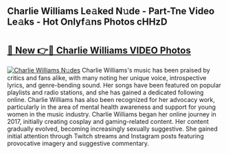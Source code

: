 ## Charlie Williams Le𝚊ked N𝚞de - Part-Tne Video Le𝚊ks - Hot Onlyf𝚊ns Photos cHHzD

# <h2><a href="http://ac2438.deff.icu/?id=Charlie+Williams">🔗 New 👉🔴 Charlie Williams VIDEO Photos</a></h2>

[![Charlie Williams N𝚞des](https://i.imgur.com/rIISA9y.gif)](http://ac2438.deff.icu/?id=Charlie+Williams)
Charlie Williams's music has been praised by critics and fans alike, with many noting her unique voice, introspective lyrics, and genre-bending sound. Her songs have been featured on popular playlists and radio stations, and she has gained a dedicated following online. Charlie Williams has also been recognized for her advocacy work, particularly in the area of mental health awareness and support for young women in the music industry. Charlie Williams began her online journey in 2017, initially creating cosplay and gaming-related content. Her content gradually evolved, becoming increasingly sexually suggestive. She gained initial attention through Twitch streams and Instagram posts featuring provocative imagery and suggestive commentary.
